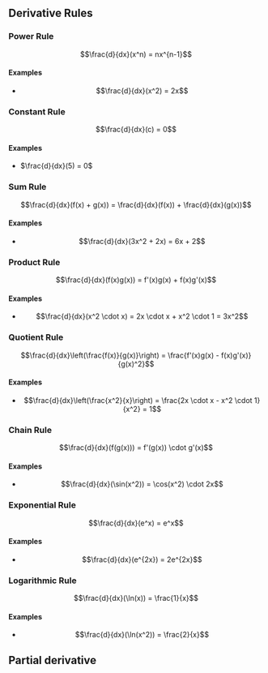 ## Derivative Rules

### Power Rule

$$\frac{d}{dx}(x^n) = nx^{n-1}$$

#### Examples

- $$\frac{d}{dx}(x^2) = 2x$$

### Constant Rule

$$\frac{d}{dx}(c) = 0$$

#### Examples

- $\frac{d}{dx}(5) = 0$

### Sum Rule

$$\frac{d}{dx}(f(x) + g(x)) = \frac{d}{dx}(f(x)) + \frac{d}{dx}(g(x))$$

#### Examples

- $$\frac{d}{dx}(3x^2 + 2x) = 6x + 2$$

### Product Rule

$$\frac{d}{dx}(f(x)g(x)) = f'(x)g(x) + f(x)g'(x)$$

#### Examples

- $$\frac{d}{dx}(x^2 \cdot x) = 2x \cdot x + x^2 \cdot 1 = 3x^2$$

### Quotient Rule

$$\frac{d}{dx}\left(\frac{f(x)}{g(x)}\right) = \frac{f'(x)g(x) - f(x)g'(x)}{g(x)^2}$$

#### Examples

- $$\frac{d}{dx}\left(\frac{x^2}{x}\right) = \frac{2x \cdot x - x^2 \cdot 1}{x^2} = 1$$

### Chain Rule

$$\frac{d}{dx}(f(g(x))) = f'(g(x)) \cdot g'(x)$$

#### Examples

- $$\frac{d}{dx}(\sin(x^2)) = \cos(x^2) \cdot 2x$$

### Exponential Rule

$$\frac{d}{dx}(e^x) = e^x$$

#### Examples

- $$\frac{d}{dx}(e^{2x}) = 2e^{2x}$$

### Logarithmic Rule

$$\frac{d}{dx}(\ln(x)) = \frac{1}{x}$$

#### Examples

- $$\frac{d}{dx}(\ln(x^2)) = \frac{2}{x}$$

## Partial derivative
